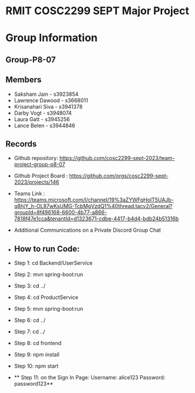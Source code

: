 
# RMIT COSC2299 SEPT Major Project

# Group Information

## Group-P8-07

## Members
* Saksham Jain - s3923854
* Lawrence Dawood - s3668011
* Krisanahari Siva - s3941378
* Darby Vogt - s3948074
* Laura Gatt - s3945256
* Lance Belen - s3944846

## Records

* Github repository: https://github.com/cosc2299-sept-2023/team-project-group-p8-07
* Github Project Board : https://github.com/orgs/cosc2299-sept-2023/projects/146
* Teams Link : https://teams.microsoft.com/l/channel/19%3aZYWFqHolT5UAJb-q8hjY_h-OL87wKsUMG-TcbMgVzdQ1%40thread.tacv2/General?groupId=8f496168-6600-4b77-a866-7818f47e1cca&tenantId=d1323671-cdbe-4417-b4d4-bdb24b51316b
* Additional Communications on a Private Discord Group Chat

* ## How to run Code:

* Step 1: cd Backend/UserService
* Step 2: mvn spring-boot:run
* Step 3: cd ../
* Step 4: cd ProductService
* Step 5: mvn spring-boot:run
* Step 6: cd ../
* Step 7: cd ../
* Step 8: cd frontend
* Step 9: npm install
* Step 10: npm start
* ** Step 11: on the Sign In Page:
  Username: alice123
  Password: password123**
